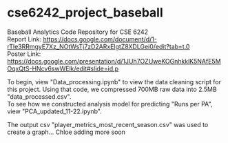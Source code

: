 # cse6242_project_baseball
Baseball Analytics Code Repository for CSE 6242<br>
Report Link: https://docs.google.com/document/d/1-rTle3RRmgyE7Xz_NOtWsTj7zD2ARxElgtZ8XDLGei0/edit?tab=t.0<br>
Poster Link: https://docs.google.com/presentation/d/1JUh7OZUweKOGnhkklK5NAfE5MOqxQtS-HNcv6swWElk/edit#slide=id.p

To begin, view "Data_processing.ipynb" to view the data cleaning script for this project. Using that code, we compressed 700MB raw data into 2.5MB "data_processed.csv".<br>
To see how we constructed analysis model for predicting "Runs per PA", view "PCA_updated_11-22.ipynb".

The output csv "player_metrics_most_recent_season.csv" was used to create a graph... Chloe adding more soon
